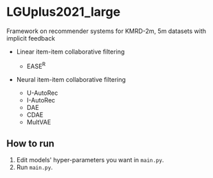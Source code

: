 # LGUplus2021_large
Framework on recommender systems for KMRD-2m, 5m datasets with implicit feedback

- Linear item-item collaborative filtering
  - EASE<sup>R</sup>

- Neural item-item collaborative filtering
  - U-AutoRec
  - I-AutoRec
  - DAE
  - CDAE
  - MultVAE

## How to run
1. Edit models' hyper-parameters you want in ```main.py```.
2. Run ```main.py```.
